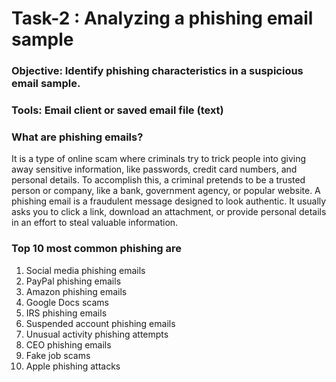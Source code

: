 # Task-2 : Analyzing a phishing email sample

### Objective: Identify phishing characteristics in a suspicious email sample.
### Tools:  Email client or saved email file (text)

### What are phishing emails?
It is a type of online scam where criminals try to trick people into giving away sensitive information, like passwords, credit card numbers, and personal details. To accomplish this, a criminal pretends to be a trusted person or company, like a bank, government agency, or popular website.
A phishing email is a fraudulent message designed to look authentic. It usually asks you to click a link, download an attachment, or provide personal details in an effort to steal valuable information.

### Top 10 most common phishing are
1. Social media phishing emails
2. PayPal phishing emails
3. Amazon phishing emails
4. Google Docs scams
5. IRS phishing emails
6. Suspended account phishing emails
7. Unusual activity phishing attempts
8. CEO phishing emails
9. Fake job scams
10. Apple phishing attacks


